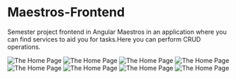 # Maestros-Frontend
Semester project frontend in Angular
Maestros in an application where you can find services to aid you for tasks.Here you can perform CRUD operations.

![The Home Page](https://github.com/FahdKamal101/Maestros-Frontend/blob/master/screenshots/final1.PNG)
![The Home Page](https://github.com/FahdKamal101/Maestros-Frontend/blob/master/screenshots/2.PNG)
![The Home Page](https://github.com/FahdKamal101/Maestros-Frontend/blob/master/screenshots/3.PNG)
![The Home Page](https://github.com/FahdKamal101/Maestros-Frontend/blob/master/screenshots/4.PNG)
![The Home Page](https://github.com/FahdKamal101/Maestros-Frontend/blob/master/screenshots/5.PNG)
![The Home Page](https://github.com/FahdKamal101/Maestros-Frontend/blob/master/screenshots/5.PNG)
![The Home Page](https://github.com/FahdKamal101/Maestros-Frontend/blob/master/screenshots/5.PNG)
![The Home Page](https://github.com/FahdKamal101/Maestros-Frontend/blob/master/screenshots/5.PNG)
